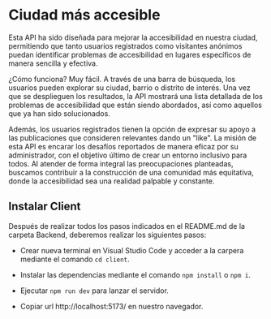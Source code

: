 # Ciudad más accesible

Esta API ha sido diseñada para mejorar la accesibilidad en nuestra ciudad, permitiendo que tanto usuarios registrados como visitantes anónimos puedan identificar problemas de accesibilidad en lugares específicos de manera sencilla y efectiva.

¿Cómo funciona? Muy fácil. A través de una barra de búsqueda, los usuarios pueden explorar su ciudad, barrio o distrito de interés. Una vez que se desplieguen los resultados, la API mostrará una lista detallada de los problemas de accesibilidad que están siendo abordados, así como aquellos que ya han sido solucionados.

Además, los usuarios registrados tienen la opción de expresar su apoyo a las publicaciones que consideren relevantes dando un "like".
La misión de esta API es encarar los desafíos reportados de manera eficaz por su administrador, con el objetivo último de crear un entorno inclusivo para todos. Al atender de forma integral las preocupaciones planteadas, buscamos contribuir a la construcción de una comunidad más equitativa, donde la accesibilidad sea una realidad palpable y constante.

## Instalar Client

Después de realizar todos los pasos indicados en el README.md de la carpeta Backend, deberemos realizar los siguientes pasos:

- Crear nueva terminal en Visual Studio Code y acceder a la carpera mediante el comando `cd client`. 

- Instalar las dependencias mediante el comando `npm install` o `npm i`.

- Ejecutar `npm run dev` para lanzar el servidor.

- Copiar url http://localhost:5173/ en nuestro navegador.